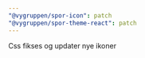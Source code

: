 ```yaml
---
"@vygruppen/spor-icon": patch
"@vygruppen/spor-theme-react": patch
---
```


Css fikses og updater nye ikoner
